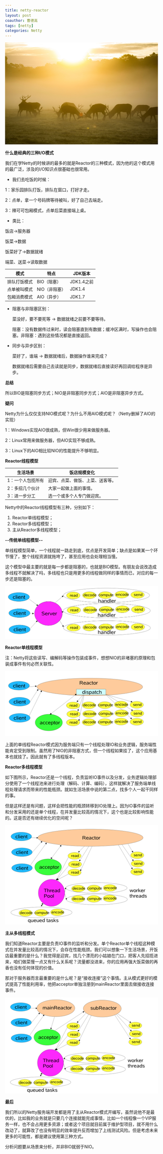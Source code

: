 ```yaml
---
title: netty-reactor
layout: post
coauthor: 曹德高
tags: [netty]
categories: Netty
---
```


![71631627038_.pic_hd](/images/2021-09-07-netty-reactor/1.jpg)

**什么是经典的三种I/O模式**

我们在学Netty的时候讲的最多的就是Reactor的三种模式，因为他的这个模式用的最广泛，涉及的I/O知识点很基础也很常用。

<!-- more -->
-  我们去吃饭的时候：

1：家乐园排队打饭，排队在窗口，打好才走。

2：点单，拿一个号码牌等待被叫，好了自己去端走。

3：辣可可包厢模式，点单后菜直接端上桌。


-  类比：

饭店->服务器

饭菜->数据

饭菜好了->数据就绪

端菜、送菜->读取数据

| 模式         | 特点          | JDK版本    |
| ------------ | ------------- | ---------- |
| 排队打饭模式 | BIO（阻塞）   | JDK1.4之前 |
| 点单被叫模式 | NIO（非阻塞） | JDK1.4     |
| 包厢消费模式 | AIO（异步）   | JDK1.7     |

- 阻塞与非阻塞区别：

  菜没好，要不要死等 -> 数据就绪之前要不要等待。

  阻塞：没有数据传过来时，读会阻塞直到有数据；缓冲区满时，写操作也会阻塞。非阻塞：遇到这些情况都是直接返回。

- 同步与异步区别：

  菜好了，谁端 -> 数据就绪后，数据操作谁来完成？

  数据就绪后需要自己去读就是同步，数据就绪后直接读好再回调给程序是异步。

**总结**

所以BIO是阻塞同步方式；NIO是非阻塞同步方式；AIO是非阻塞异步方式。

**疑问**

Netty为什么仅仅支持NIO模式呢？为什么不用AIO模式呢？（Netty删掉了AIO的实现）

1：Windows实现AIO很成熟，但Win很少用来做服务器。

2：Linux常用来做服务器，但AIO实现不够成熟。

3：Linux下的AIO相比较NIO的性能提升不够明显。

**Reactor线程模型**

| 生活场景          | 饭店规模变化                     |
| ----------------- | -------------------------------- |
| 1：一个人包揽所有 | 迎宾、点菜、做饭、上菜、送客等。 |
| 2：多招几个伙计   | 大家一起做上面的事情。           |
| 3：进一步分工     | 选一个或多个人专门做迎宾。       |

Netty中的Reactor线程模型有三种，分别如下：

1. Reactor单线程模型；
2. Reactor多线程模型；
3. 主从Reactor多线程模型；

**--传统单线程模型--**

单线程模型简单，一个线程就一路走到底，优点是开发简单；缺点是如果某一个环节慢了，整个线程资源就拖垮了，甚至应用也会处理相当慢。

这个模型中最主要的就是每一步都是阻塞的，也就是BIO模型。有朋友会说改造成多线程不就解决了吗，多线程也只是用更多的线程做同样的事情而已，对应的每一步还是阻塞的。

![在这里插入图片描述](/images/netty-reactor/70.png)

**Reactor单线程模型**

注：Netty将这些读写、编解码等操作包装成事件，想想NIO的非堵塞的原理和包装成事件有何必然关联性。

![在这里插入图片描述](/images/netty-reactor/70-20210907141509987.png)

上面的单线程Reactor模式因为服务端只有一个线程处理IO和业务逻辑，服务端性能肯定受到限制。虽然用了NIO的非阻塞方式，但一个线程如果挂了，这个应用基本也就挂了。因此就有了多线程版本。

**Reactor多线程模型**

如下图所示，Reactor还是一个线程，负责监听IO事件以及分发，业务逻辑处理部分使用了一个线程池来进行处理（解码、计算、编码），这样就解决了服务端单线程处理请求而带来的性能瓶颈。就如生活场景中说的第二点，找多个人一起干同样的事。

但是这样还是有问题，这样会把性能的瓶颈转移到IO处理上。因为IO事件的监听和分发采用的还是单个线程，在并发量比较高的情况下，这个也是比较影响性能的。这是否还有继续优化的空间呢？

![在这里插入图片描述](/images/netty-reactor/70-20210907141512872.png)

**主从多线程模式**

我们知道Reactor主要是负责IO事件的监听和分发。单个Reactor单个线程这种模式在并发量比较高的情况下，会存在性能瓶颈。我们可以想象一下生活场景，开饭店最重要的是什么？我觉得是迎宾，找几个漂亮的小姑娘在门口，把客人先招揽进来，咱们做菜慢一点又有什么关系呢？流量都没进来，你的应用再强大饭菜做的再香也没有任何体现的价值。

那对于服务器而言最重要的是什么呢？是“接收连接”这个事情。主从模式更好的模式提高了性能利用率，他把acceptor单独注册到mainReactor里面去做接收连接事件。

![在这里插入图片描述](/images/netty-reactor/70-20210907142437684.png)

**最后**

我们所以的Netty服务端开发都是用了主从Reactor模式开编写，虽然说他不是最优的，比如我的业务就是只要几个连接就能完成事情，比如一个线程像一个VIP服务一样，也不会占用更多资源；或者这个项目就目前属于维护型项目，就不用什么改动了，就算改了也没有明显的效率提升反而增加了上线测试风险。但是考虑未来更多的可能性，都是建议使用第三种方式。

分析问题要从场景来分析，并非BIO就弱于NIO。
